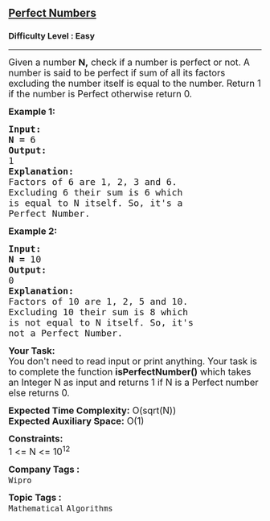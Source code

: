 <h2><a href="https://www.geeksforgeeks.org/problems/perfect-numbers3207/1?page=4&difficulty=Easy&sortBy=submissions">Perfect Numbers</a></h2><h3>Difficulty Level : Easy</h3><hr><div class="problems_problem_content__Xm_eO"><p><span style="font-size: 18px;">Given&nbsp;a number <strong>N,</strong> check if a number is perfect or not. A number is said to be perfect if sum of all its factors excluding the number itself is equal to the number. Return 1 if the number is Perfect otherwise return 0.</span></p>
<p><span style="font-size: 18px;"><strong>Example 1:</strong></span></p>
<pre><span style="font-size: 18px;"><strong>Input:</strong></span>
<span style="font-size: 18px;"><strong>N = </strong>6</span>
<span style="font-size: 18px;"><strong>Output:</strong></span>
<span style="font-size: 18px;">1 </span>
<span style="font-size: 18px;"><strong>Explanation:</strong></span>
<span style="font-size: 18px;">Factors of 6 are 1, 2, 3 and 6.
Excluding 6 their sum is 6 which
is equal to N itself. So, it's a
Perfect Number.</span></pre>
<p><span style="font-size: 18px;"><strong>Example 2:</strong></span></p>
<pre><span style="font-size: 18px;"><strong>Input:</strong></span>
<span style="font-size: 18px;"><strong>N = </strong>10</span>
<span style="font-size: 18px;"><strong>Output:</strong></span>
<span style="font-size: 18px;">0</span>
<span style="font-size: 18px;"><strong>Explanation:</strong></span>
<span style="font-size: 18px;">Factors of 10 are 1, 2, 5 and 10.
Excluding 10 their sum is 8 which
is not equal to N itself. So, it's
not a Perfect Number.</span></pre>
<p><span style="font-size: 18px;"><strong>Your Task:</strong><br>You don't need to read input or print anything. Your task is to complete the function <strong>isPerfectNumber()</strong> which takes an Integer N as input and returns 1 if N is a Perfect number else returns 0.</span></p>
<p><span style="font-size: 18px;"><strong>Expected Time Complexity:</strong> O(sqrt(N))<br><strong>Expected Auxiliary Space:</strong> O(1)</span></p>
<p><span style="font-size: 18px;"><strong>Constraints:</strong></span><br><span style="font-size: 18px;">1 &lt;= N &lt;= 10<sup>12</sup></span></p></div><p><span style=font-size:18px><strong>Company Tags : </strong><br><code>Wipro</code>&nbsp;<br><p><span style=font-size:18px><strong>Topic Tags : </strong><br><code>Mathematical</code>&nbsp;<code>Algorithms</code>&nbsp;